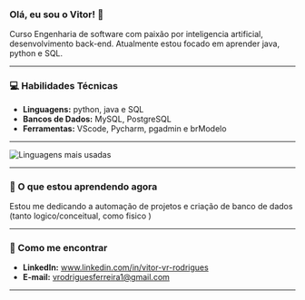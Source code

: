 ### Olá, eu sou o Vitor! 👋

Curso Engenharia de software com paixão por inteligencia artificial, desenvolvimento back-end. Atualmente estou focado em aprender java, python e SQL.

---

### 💻 Habilidades Técnicas

* **Linguagens:** python, java e SQL
* **Bancos de Dados:** MySQL, PostgreSQL
* **Ferramentas:** VScode, Pycharm, pgadmin e brModelo

---

![Linguagens mais usadas](https://github-readme-stats.vercel.app/api/top-langs/?username=vitorrodrigues230&layout=compact&hide_title=true&theme=light)

---

### 🌱 O que estou aprendendo agora

Estou me dedicando a automação de projetos e criação de banco de dados (tanto logico/conceitual, como fisico ) 

---

### 🤝 Como me encontrar

* **LinkedIn:** www.linkedin.com/in/vitor-vr-rodrigues
* **E-mail:** vrodriguesferreira1@gmail.com

---
